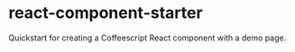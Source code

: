 react-component-starter
=======================

Quickstart for creating a Coffeescript React component with a demo page.
